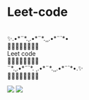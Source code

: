 # Leet-code
<br>
✨.•*¨*.¸.•*¨*.¸¸.•*¨`*•<br>
🌸🌺🌸🌺🌸🌺🌸🌺<br>
   Leet code <br>
🌷🌻🌷🌻🌷🌻🌷🌻<br>
¨*.¸.•*¨`*. ¸.•*¨*.¸¸.•*¨`*•.✨<br>
🌹🍀🌹🍀🌹🍀🌹🍀

![](https://emoji-maker.com/images/favicon-angel-rock-chick-78x78.gif)
![](https://user-images.githubusercontent.com/76725996/147854476-c0d4e34a-6e7a-45f0-a920-474ec83a35ff.png)




